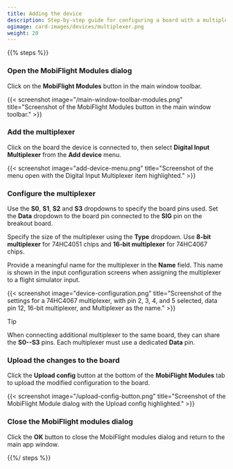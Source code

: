 ```yaml
---
title: Adding the device
description: Step-by-step guide for configuring a board with a multiplexer in MobiFlight.
ogimage: card-images/devices/multiplexer.png
weight: 20
---
```


{{% steps %}}

### Open the MobiFlight Modules dialog

Click on the **MobiFlight Modules** button in the main window toolbar.

{{< screenshot image="/main-window-toolbar-modules.png" title="Screenshot of the MobiFlight Modules button in the main window toolbar." >}}

### Add the multiplexer

Click on the board the device is connected to, then select **Digital Input Multiplexer** from the **Add device** menu.

{{< screenshot image="add-device-menu.png" title="Screenshot of the menu open with the Digital Input Multiplexer item highlighted." >}}

### Configure the multiplexer

Use the **S0**, **S1**, **S2** and **S3** dropdowns to specify the board pins used. Set the **Data** dropdown to the board pin connected to the **SIG** pin on the breakout board.

Specify the size of the multiplexer using the **Type** dropdown. Use **8-bit multiplexer** for 74HC4051 chips and **16-bit multiplexer** for 74HC4067 chips.

Provide a meaningful name for the multiplexer in the **Name** field. This name is shown in the input configuration screens when assigning the multiplexer to a flight simulator input.

{{< screenshot image="device-configuration.png" title="Screenshot of the settings for a 74HC4067 multiplexer, with pin 2, 3, 4, and 5 selected, data pin 12, 16-bit multiplexer, and Multiplexer as the name." >}}

> [!TIP]
> When connecting additional multiplexer to the same board, they can share the **S0--S3** pins. Each multiplexer must use a dedicated **Data** pin.

### Upload the changes to the board

Click the **Upload config** button at the bottom of the **MobiFlight Modules** tab to upload the modified configuration to the board.

{{< screenshot image="/upload-config-button.png" title="Screenshot of the MobiFlight Module dialog with the Upload config highlighted." >}}

### Close the MobiFlight modules dialog

Click the **OK** button to close the MobiFlight modules dialog and return to the main app window.

{{%/ steps %}}
